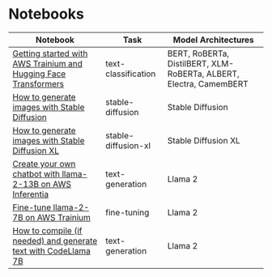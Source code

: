 # Notebooks

| Notebook                                                                                                | Task                | Model Architectures                                                 |
| ------------------------------------------------------------------------------------------------------- | ------------------- | ------------------------------------------------------------------ |
| [Getting started with AWS Trainium and Hugging Face Transformers](./text-classification/notebook.ipynb) | text-classification | BERT, RoBERTa, DistilBERT, XLM-RoBERTa, ALBERT, Electra, CamemBERT |
| [How to generate images with Stable Diffusion](./stable-diffusion/stable-diffusion-txt2img.ipynb) | stable-diffusion | Stable Diffusion |
| [How to generate images with Stable Diffusion XL](./stable-diffusion/stable-diffusion-xl-txt2img.ipynb) | stable-diffusion-xl | Stable Diffusion XL |
| [Create your own chatbot with llama-2-13B on AWS Inferentia](./text-generation/llama2-13b-chatbot.ipynb) | text-generation | Llama 2 |
| [Fine-tune llama-2-7B on AWS Trainium](./text-generation/llama2-7b-fine-tuning.ipynb) | fine-tuning | Llama 2 | 
| [How to compile (if needed) and generate text with CodeLlama 7B](./text-generation/CodeLlama-7B-Compilation.ipynb)| text-generation | Llama 2 |

